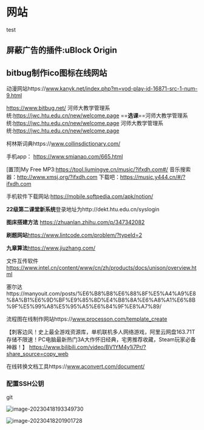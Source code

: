 # 网站


test

## **屏蔽广告的插件:uBlock Origin**

## bitbug制作ico图标在线网站

动漫网站https://www.kanyk.net/index.php?m=vod-play-id-16871-src-1-num-9.html

https://www.bitbug.net/
河师大教学管理系统:https://jwc.htu.edu.cn/new/welcome.page
==**选课**==河师大教学管理系统:https://jwc.htu.edu.cn/new/welcome.page
河师大教学管理系统:https://jwc.htu.edu.cn/new/welcome.page

柯林斯词典https://www.collinsdictionary.com/

手机app： https://www.smianao.com/665.html

[置顶]My Free MP3:https://tool.liumingye.cn/music/?ifxdh.com#/ 音乐搜索器：http://www.xmsj.org/?ifxdh.com 下载吧：https://music.y444.cn/#/?ifxdh.com

手机软件下载网站:https://mobile.softpedia.com/apk/notion/

**22级第二课堂新系统**登录地址为http://dekt.htu.edu.cn/syslogin

**图床搭建方法** https://zhuanlan.zhihu.com/p/347342082

**刷题网站**https://www.lintcode.com/problem/?typeId=2

**九章算法**https://www.jiuzhang.com/

文件互传软件 https://www.intel.cn/content/www/cn/zh/products/docs/unison/overview.html

塞尔达https://manyouit.com/posts/%E6%B8%B8%E6%88%8F%E5%A4%A9%E8%8A%B1%E6%9D%BF%E9%85%8D%E4%B8%8A%E6%A8%A1%E6%8B%9F%E5%99%A8%E5%95%A5%E6%84%9F%E8%A7%89/

流程图在线制作网站https://www.processon.com/template_create

【刺客边风！史上最全游戏资源库，单机联机多人网络游戏，阿里云网盘163.71T存储不限速！PC电脑最新热门3A大作怀旧经典，宅男推荐收藏，Steam玩家必备神器！】 https://www.bilibili.com/video/BV1YM4y1i7Pr/?share_source=copy_web

在线转换文档工具https://www.aconvert.com/document/

### 配置SSH公钥

git

![image-20230418193349730](https://ltpbje.oss-cn-zhangjiakou.aliyuncs.com/img/202305091912748.png)

<img src="https://ltpbje.oss-cn-zhangjiakou.aliyuncs.com/img/202305091912749.png" alt="image-20230418201901728"  />
